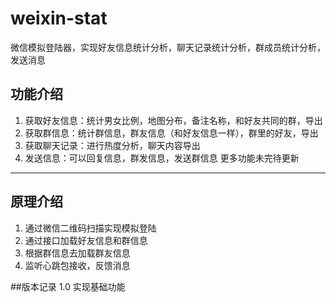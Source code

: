 # weixin-stat
微信模拟登陆器，实现好友信息统计分析，聊天记录统计分析，群成员统计分析，发送消息

## 功能介绍
1. 获取好友信息：统计男女比例，地图分布，备注名称，和好友共同的群，导出
2. 获取群信息：统计群信息，群友信息（和好友信息一样），群里的好友，导出
3. 获取聊天记录：进行热度分析，聊天内容导出
4. 发送信息：可以回复信息，群发信息，发送群信息
更多功能未完待更新
----


## 原理介绍
1. 通过微信二维码扫描实现模拟登陆
2. 通过接口加载好友信息和群信息
3. 根据群信息去加载群友信息
4. 监听心跳包接收，反馈消息


##版本记录
1.0  实现基础功能
